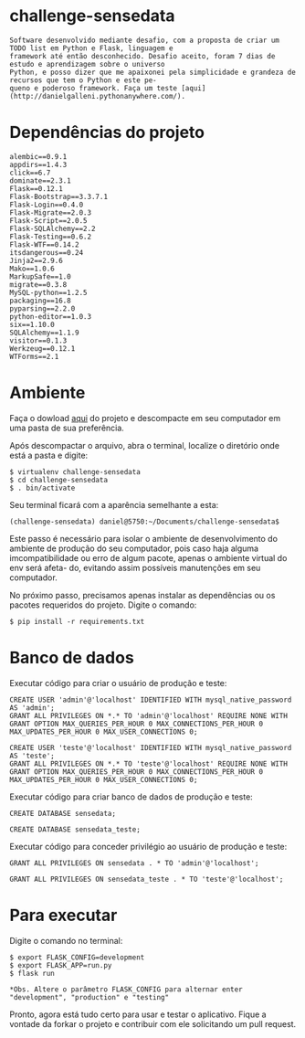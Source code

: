 # challenge-sensedata

    Software desenvolvido mediante desafio, com a proposta de criar um TODO list em Python e Flask, linguagem e
    framework até então desconhecido. Desafio aceito, foram 7 dias de estudo e aprendizagem sobre o universo
    Python, e posso dizer que me apaixonei pela simplicidade e grandeza de recursos que tem o Python e este pe-
    queno e poderoso framework. Faça um teste [aqui](http://danielgalleni.pythonanywhere.com/).

# Dependências do projeto
    alembic==0.9.1
    appdirs==1.4.3
    click==6.7
    dominate==2.3.1
    Flask==0.12.1
    Flask-Bootstrap==3.3.7.1
    Flask-Login==0.4.0
    Flask-Migrate==2.0.3
    Flask-Script==2.0.5
    Flask-SQLAlchemy==2.2
    Flask-Testing==0.6.2
    Flask-WTF==0.14.2
    itsdangerous==0.24
    Jinja2==2.9.6
    Mako==1.0.6
    MarkupSafe==1.0
    migrate==0.3.8
    MySQL-python==1.2.5
    packaging==16.8
    pyparsing==2.2.0
    python-editor==1.0.3
    six==1.10.0
    SQLAlchemy==1.1.9
    visitor==0.1.3
    Werkzeug==0.12.1
    WTForms==2.1

# Ambiente
Faça o dowload [aqui](https://github.com/danielgalleni/challenge-sensedata/archive/master.zip) do projeto e 
descompacte em seu computador em uma pasta de sua preferência.


Após descompactar o arquivo, abra o terminal, localize o diretório onde está a pasta e digite:

	$ virtualenv challenge-sensedata
	$ cd challenge-sensedata
	$ . bin/activate

Seu terminal ficará com a aparência semelhante a esta:

	(challenge-sensedata) daniel@5750:~/Documents/challenge-sensedata$ 

Este passo é necessário para isolar o ambiente de desenvolvimento do ambiente de produção do seu computador, pois caso haja alguma imcompatibilidade ou erro de algum pacote, apenas o ambiente virtual do env será afeta-
do, evitando assim possíveis manutenções em seu computador.

No próximo passo, precisamos apenas instalar as dependências ou os pacotes requeridos do projeto. Digite o comando:

    $ pip install -r requirements.txt

# Banco de dados
Executar código para criar o usuário de produção e teste:

	CREATE USER 'admin'@'localhost' IDENTIFIED WITH mysql_native_password AS 'admin';
	GRANT ALL PRIVILEGES ON *.* TO 'admin'@'localhost' REQUIRE NONE WITH GRANT OPTION MAX_QUERIES_PER_HOUR 0 MAX_CONNECTIONS_PER_HOUR 0 MAX_UPDATES_PER_HOUR 0 MAX_USER_CONNECTIONS 0;

	CREATE USER 'teste'@'localhost' IDENTIFIED WITH mysql_native_password AS 'teste';
	GRANT ALL PRIVILEGES ON *.* TO 'teste'@'localhost' REQUIRE NONE WITH GRANT OPTION MAX_QUERIES_PER_HOUR 0 MAX_CONNECTIONS_PER_HOUR 0 MAX_UPDATES_PER_HOUR 0 MAX_USER_CONNECTIONS 0;

Executar código para criar banco de dados de produção e teste:

	CREATE DATABASE sensedata;

	CREATE DATABASE sensedata_teste;

Executar código para conceder privilégio ao usuário de produção e teste:

	GRANT ALL PRIVILEGES ON sensedata . * TO 'admin'@'localhost';
	
	GRANT ALL PRIVILEGES ON sensedata_teste . * TO 'teste'@'localhost';

# Para executar

Digite o comando no terminal:

	$ export FLASK_CONFIG=development
	$ export FLASK_APP=run.py
	$ flask run

	*Obs. Altere o parâmetro FLASK_CONFIG para alternar enter "development", "production" e "testing"

Pronto, agora está tudo certo para usar e testar o aplicativo.
Fique a vontade da forkar o projeto e contribuir com ele solicitando um pull request.